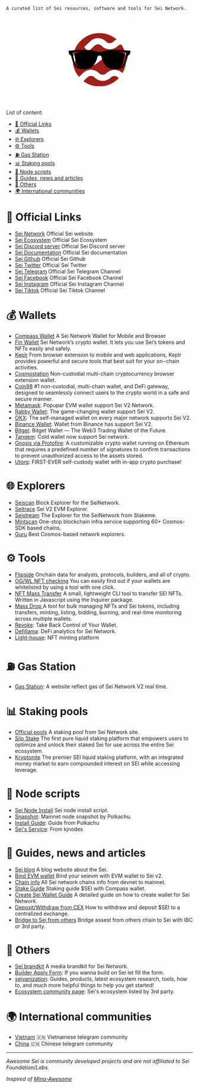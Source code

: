 `A curated list of Sei resources, software and tools for Sei Network.`

<p align="center">
  <br>
  <img width="200" src="./sei-awesome.png" alt="logo of awesome-sei">
  <br>
  <br>
</p>

List of content:

- [🔗 Official Links](#-official-links)
- [💰 Wallets](#-wallets)
- [🌐 Explorers](#-explorers)
- [⚙️ Tools](#️-tools)
- [⛽️ Gas Station](#️-gas-station)
- [📊 Staking pools](#-staking-pools)
- [📜 Node scripts](#-node-scripts)
- [📖 Guides, news and articles](#-guides-news-and-articles)
- [📁 Others](#-others)
- [🌍 International communities](#-international-communities)
  
# 🔗 Official Links

* [Sei Network](https://www.sei.io/) Official Sei website
* [Sei Ecosystem](https://www.sei.io/ecosystem) Official Sei Ecosystem
* [Sei Discord server](https://discord.gg/Sei) Official Sei Discord server
* [Sei Documentation](https://docs.sei.io/) Official Sei documentation
* [Sei Github](https://github.com/sei-protocol) Official Sei Github
* [Sei Twitter](https://twitter.com/SeiNetwork) Official Sei Twitter
* [Sei Telegram](https://t.me/seinetwork) Official Sei Telegram Channel
* [Sei Facebook](https://www.facebook.com/profile.php?id=61550619881123&mibextid=LQQJ4d) Official Sei Facebook Channel
* [Sei Instagram](https://www.instagram.com/seinetworkhq/) Official Sei Instagram Channel
* [Sei Tiktok](https://www.tiktok.com/@seinetworkhq) Official Sei Tiktok Channel

# 💰 Wallets
* [Compass Wallet](https://compasswallet.io/download) A Sei Network Wallet for Mobile and Browser
* [Fin Wallet](finwallet.link/chrome) Sei Network’s crypto wallet. It lets you use Sei’s tokens and NFTs easily and safely.
* [Keplr](https://www.keplr.app/) From browser extension to mobile and web applications, Keplr provides powerful and secure tools that best suit for your on‒chain activities.
* [Cosmostation](https://www.cosmostation.io/products/cosmostation_extension) Non-custodial multi-chain cryptocurrency browser extension wallet.
* [Coin98](https://chromewebstore.google.com/detail/coin98-wallet/aeachknmefphepccionboohckonoeemg) #1 non-custodial, multi-chain wallet, and DeFi gateway, designed to seamlessly connect users to the crypto world in a safe and secure manner. 
* [Metamask](https://metamask.io/): Popupar EVM wallet support Sei V2 Network.
* [Rabby Wallet](https://rabby.io/): The game-changing wallet support Sei V2.
* [OKX](https://www.okx.com/web3): The self-managed wallet on every major network supports Sei V2.
* [Binance Wallet](https://www.binance.com/en/web3wallet): Wallet from Binance has support Sei V2.
* [Bitget](https://web3.bitget.com/en/): Bitget Wallet — The Web3 Trading Wallet of the Future.
* [Tangem](https://tangem.com/en): Cold wallet now support Sei network.
* [Gnosis via Protofire](https://protofire.io/projects/gnosis-safe-wallet): A customizable crypto wallet running on Ethereum that requires a predefined number of signatures to confirm transactions to prevent unauthorized access to the assets stored.
* [Utorg](https://utorg.app/): FIRST-EVER self-custody wallet with in-app crypto purchase!
  

# 🌐 Explorers
* [Seiscan](https://www.seiscan.app/) Block Explorer for the SeiNetwork.
* [Seitrace](https://seitrace.com/?chain=pacific-1) Sei V2 EVM Explorer.
* [Seistream](https://seistream.app/) The Explorer for the SeiNetwork from Stakeme.
* [Mintscan](https://www.mintscan.io/sei) One-stop blockchain infra service supporting 60+ Cosmos-SDK based chains.
* [Guru](https://sei.explorers.guru/) Best Cosmos-based network explorers.

# ⚙️ Tools
* [Flipside](https://flipsidecrypto.xyz/?d_project=sei) Onchain data for analysts, protocols, builders, and all of crypto.
* [OG/WL NFT checking](https://intention.wtf/whitelist) You can easily find out if your wallets are whitelisted by using a tool with one click.
* [NFT Mass Transfer](https://github.com/pocket-sei/sei-nft-transfer) A small, lightweight CLI tool to transfer SEI NFTs. Written in Javascript using the Inquirer package.
* [Mass Drop ](https://www.massdrop.app) A tool for bulk managing NFTs and Sei tokens, including transfers, minting, listing, bidding, burning, and real-time monitoring across multiple wallets.
* [Revoke](https://revoke.cash/): Take Back Control of Your Wallet.
* [Defillama](https://defillama.com/chain/Sei): DeFi analytics for Sei Network.
* [Light-house](https://github.com/We-Bump): NFT minting platform
  
#  ⛽️ Gas Station
* [Gas Station](https://sei-gas-station.coha05.com/): A website reflect gas of Sei Network V2 real time.


# 📊 Staking pools
* [Official pools](https://app.sei.io/stake?tab=allValidators) A staking pool from Sei Network site.
* [Silo Stake](https://app.silostaking.io/) The first pure liquid staking platform that empowers users to optimize and unlock their staked Sei for use across the entire Sei ecosystem. 
* [Kryptonite](https://www.kryptonite.finance/) The premier SEI liquid staking platform, with an integrated money market to earn compounded interest on SEI while accessing leverage. 


# 📜 Node scripts
* [Sei Node Install](https://github.com/sei-protocol/sei-chain?tab=readme-ov-file#validator-setup-instructions) Sei node install script.
* [Snapshot](https://www.polkachu.com/tendermint_snapshots/sei): Mainnet node snapshot by Polkachu.
* [Install Guide](https://www.polkachu.com/installation/sei): Guide from Polkachu
* [Sei's Service](https://services.kjnodes.com/mainnet/sei/): From kjnodes


# 📖 Guides, news and articles
* [Sei blog](https://blog.sei.io/) A blog website about the Sei.
* [Bind EVM wallet](https://www.docs.sei.io/user-quickstart) Bind your seievm with EVM wallet to Sei v2.
* [Chain info](https://www.docs.sei.io/dev-chains) All Sei network chains info from devnet to mainnet.
* [Stake Guide](https://youtu.be/gI4zSRqdT00) Staking guide $SEI with Compass wallet.
* [Create Sei Wallet Guide](https://seiyanization.com/guides/how-to-create-a-wallet) A detailed guide on how to create wallet for Sei Network.
* [Deposit/Withdraw from CEX](https://seiyanization.com/guides/deposit-and-withdraw-from-cex) How to withdraw and deposit $SEI to a centralized exchange.
* [Bridge to Sei from others](https://seiyanization.com/guides/bridge-to-sei) Bridge assest from others chain to Sei with IBC or 3rd party.

# 📁 Others
* [Sei brandkit](https://drive.google.com/drive/folders/1haOdZwNLf-L9bZFJaykNNc4T8fyODPi3?usp=sharing) A media brandkit for Sei Network.
* [Builder Apply Form](https://sei-forms.typeform.com/join-ecosystem?typeform-source=t.co): If you wanna build on Sei let fill the form.
* [seiyanization](https://seiyanization.com): Guides, products, latest ecosystem research, tools, how to,
and much more helpful things to help you get started!
* [Ecosystem community page](https://seiyanization.com/ecosystem): Sei's ecosystem listed by 3rd party.

# 🌍 International communities
* [Vietnam](https://t.me/SeiVietNam) 🇻🇳 Vietnamese telegram community
* [China](https://t.me/sei_chinese_group) 🇨🇳 Chinese telegram community

------

*Awesome Sei is community developed projects and are not affiliated to Sei Foundation/Labs.*

*Inspired of [Mina-Awesome](https://github.com/nerdvibe/awesome-mina)*
